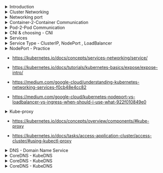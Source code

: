 <details>
<summary>Introduction</summary>
<br>

  <img width="424" alt="image" src="https://user-images.githubusercontent.com/75510135/166130753-a02b76ee-8277-46f6-9338-e0490db9b1b7.png">

  <img width="1001" alt="image" src="https://user-images.githubusercontent.com/75510135/166130884-4e42e962-8f23-4031-a410-96903277e569.png">

  <img width="1014" alt="image" src="https://user-images.githubusercontent.com/75510135/166130880-f11eaa71-3579-492e-bedc-69c61b304be6.png">

  <img width="962" alt="image" src="https://user-images.githubusercontent.com/75510135/166130872-11fcef25-7227-4ed6-a5e4-fc5d1209ea10.png">

  <img width="951" alt="image" src="https://user-images.githubusercontent.com/75510135/166130862-8aeb1bf5-0d70-41d8-bc5a-2ff33e951412.png">

  <img width="927" alt="image" src="https://user-images.githubusercontent.com/75510135/166130856-8a06cc32-3445-4a7a-b048-a12ec3010a2f.png">

</details>

<details>
<summary>Cluster Networking</summary>
<br>

  <img width="881" alt="image" src="https://user-images.githubusercontent.com/75510135/166131042-391bd222-3ce3-4993-858f-ac5bf8d33313.png">

  <img width="931" alt="image" src="https://user-images.githubusercontent.com/75510135/166131055-d565b9ae-e465-4694-b2e4-e9d542b23d0e.png">

  <img width="962" alt="image" src="https://user-images.githubusercontent.com/75510135/166131062-11158a51-1a9d-4ab8-89f1-e4d929c51ec0.png">

  <img width="958" alt="image" src="https://user-images.githubusercontent.com/75510135/166131197-ab4743e1-e15b-4e13-b6a5-97c776338249.png">

  <img width="923" alt="image" src="https://user-images.githubusercontent.com/75510135/166131210-c43eaaf2-a124-45f7-997e-31e487ffcdbc.png">

  
</details>

<details>
<summary>Networking port</summary>
<br>

  <img width="868" alt="image" src="https://user-images.githubusercontent.com/75510135/166131274-0c3ed5a5-9cf4-4b51-a4c4-9f5c2ade01e7.png">

  <img width="850" alt="image" src="https://user-images.githubusercontent.com/75510135/166131267-3ddef335-0a93-4462-b78d-4ad9c2f22eeb.png">

  <img width="982" alt="image" src="https://user-images.githubusercontent.com/75510135/166131261-93f4d188-478a-4a42-af7c-4054b48766b7.png">

</details>

<details>
<summary>Container-2-Container Communication</summary>
<br>

  <img width="724" alt="image" src="https://user-images.githubusercontent.com/75510135/166131427-9c7e6489-f565-4f54-8bc0-fc9e2c2dd14f.png">

  <img width="824" alt="image" src="https://user-images.githubusercontent.com/75510135/166131438-b70afd8a-9b79-4e7a-9972-d76f47bea447.png">

  <img width="873" alt="image" src="https://user-images.githubusercontent.com/75510135/166131443-e7dce9ef-c5f9-4a57-a082-144eeb24861e.png">

  <img width="1018" alt="image" src="https://user-images.githubusercontent.com/75510135/166131450-52cdfbe8-7c5e-47b9-b46d-593d7d2ed2a7.png">

  
</details>

<details>
<summary>Pod-2-Pod Communication</summary>
<br>
  
  
  <img width="832" alt="image" src="https://user-images.githubusercontent.com/75510135/166131578-563ff2fc-26a3-4cbd-8e69-409da081da0c.png">

  <img width="821" alt="image" src="https://user-images.githubusercontent.com/75510135/166131570-2c33e6c9-858d-477b-957a-939593443da7.png">

  
  <img width="816" alt="image" src="https://user-images.githubusercontent.com/75510135/166131561-db8cc185-551d-4432-8bfb-e850dab8ada7.png">

  <img width="1001" alt="image" src="https://user-images.githubusercontent.com/75510135/166131556-2e86fa9f-876a-4826-bf43-6fb67fe5eab7.png">


  <img width="1003" alt="image" src="https://user-images.githubusercontent.com/75510135/166131554-076afad0-2ac6-4434-95bb-0d4cf0ba3b26.png">

</details>


<details>
<summary>CNI & choosing - CNI</summary>
<br>

  <img width="962" alt="image" src="https://user-images.githubusercontent.com/75510135/166131733-f61d2e77-6dcd-4288-9d22-caabd1428380.png">

  <img width="884" alt="image" src="https://user-images.githubusercontent.com/75510135/166131699-3ce15443-09b1-4a08-8132-025b5d63b837.png">

  <img width="1015" alt="image" src="https://user-images.githubusercontent.com/75510135/166131689-66015afe-d7eb-4e85-b540-ce095da3cfb0.png">

  <img width="945" alt="image" src="https://user-images.githubusercontent.com/75510135/166131676-1c40c158-32f7-47d2-b8de-ee0eda689bdf.png">

  <img width="928" alt="image" src="https://user-images.githubusercontent.com/75510135/166131808-2a90ca82-94f2-4984-bf3b-8d781f3a4c5b.png">

</details>

 
<details>
<summary>Services</summary>
<br>
  
  <img width="949" alt="image" src="https://user-images.githubusercontent.com/75510135/166131933-a557cb0f-dc13-4b8d-b11b-79598e10ec40.png">

  <img width="951" alt="image" src="https://user-images.githubusercontent.com/75510135/166131921-fed61884-71e9-422b-94b0-9ef940789a5f.png">

  <img width="921" alt="image" src="https://user-images.githubusercontent.com/75510135/166131914-67ee6cc1-b536-4327-8792-e4ea4090ff26.png">

  <img width="1009" alt="image" src="https://user-images.githubusercontent.com/75510135/166131900-86e41bbe-0198-4d79-8201-85c6a0227418.png">

</details>

<details>
<summary>Service Type - ClusterIP, NodePort , LoadBalancer</summary>
<br>

  <img width="926" alt="image" src="https://user-images.githubusercontent.com/75510135/166132002-f8ccccf8-4326-4c0b-8f90-a001e88dcfd9.png">
  
</details>

<details>
<summary>NodePort - Practice</summary>
<br>

  ```
  * Reference:                                                                                      *
* ----------                                                                                      *
* https://kubernetes.io/docs/concepts/services-networking/service/                                *
* https://kubernetes.io/docs/tutorials/kubernetes-basics/expose/expose-intro/                     *
* https://medium.com/google-cloud/understanding-kubernetes-networking-services-f0cb48e4cc82       *
* https://medium.com/google-cloud/kubernetes-nodeport-vs-loadbalancer-vs-ingress-when-should-i-use-what-922f010849e0
*                                                                                                 *
* NodePort Service:                                                                               *
* ------------------                                                                              *
* https://kubernetes.io/docs/concepts/services-networking/service/#nodeport                       *
* https://kubernetes.io/docs/tasks/access-application-cluster/service-access-application-cluster/ *
* https://cloud.ibm.com/docs/containers?topic=containers-nodeport                                 *
* https://cloud.google.com/kubernetes-engine/docs/how-to/exposing-apps                            *

1. Creating Sample Deployment and Service "Declaratively (Using YAML file)":
~~~~~~~~~~~~~~~~~~~~~~~~~~~~~~~~~~~~~~~~~~~~~~~~~~~~~~~~~~~~~~~~~~~~~~~~~~~~

a) Deployment YAML file:
------------------------
# nginx-deploy.yaml
apiVersion: apps/v1
kind: Deployment
metadata:
  name: nginx-deployment
  labels:
    app: nginx-app
spec:
  replicas: 1
  selector:
    matchLabels:
      app: nginx-app
  template:
    metadata:
      labels:
        app: nginx-app
    spec:
      containers:
      - name: nginx-container
        image: nginx:1.18
        ports:
        - containerPort: 80


b) NodePort Service YAML file:
------------------------------
# Service
# nginx-svc-np.yaml
apiVersion: v1
kind: Service	
metadata:
  name: my-service
  labels:
    app: nginx-app
spec:
  selector:
    app: nginx-app
  type: NodePort
  ports:
  - nodePort: 31111
    port: 80
    targetPort: 80


c) Deploying Applications:
--------------------------
kubectl apply -f nginx-deploy.yaml
kubectl apply -f nginx-svc-np.yaml


***************************************************************************************************


2. Creating Deployment and NodePort Service Application "Imperatively (From Command promp)":
~~~~~~~~~~~~~~~~~~~~~~~~~~~~~~~~~~~~~~~~~~~~~~~~~~~~~~~~~~~~~~~~~~~~~~~~~~~~~~~~~~~~~~~~~~~~

Deployment:
-----------
kubectl create deployment [DEPLOYMENT-NAME] --image=[CONTAINER-IMAGE]--replicas=[REPLICA-COUNT]


Service:
--------
kubectl expose deployment [DEPLOYMENT-NAME] --type=NodePort --name=[SERVICE-NAME] --port=[PORT-NUMBER]



***************************************************************************************************


3. End-to-End Testing:
~~~~~~~~~~~~~~~~~~~~~~
NOTE-1: Before you test, please sure ensure you have created two network rules and assigned to nodes accordingly.
Firewall Rules: 
For Master Node: TCP Ingress with Ports - 2379, 6443, 10250, 10251, 10252
For Woker Nodes: TCP Ingress with Ports - 10250, 30000-32767


a. Create Sample Deployment
---------------------------
kubectl create deployment test --image=nginx --replicas=3

b. Next, expose the previous Deployment:
-----------------------------------------
kubectl expose deployment test --type=NodePort --name=test-svc --port=80

c. Now, get the NodePort service number on which this service is exposed on:
-----------------------------------------------------------------------------
kubectl get svc

d. Next, get the external IP address of the worker node on which this Pod is running
-------------------------------------------------------------------------------------
kubectl get pods -o wide

e. Then, you can open the any browser or execute curl command as mentioned below.
The syntax is the external IP of the worker node followed by nodePort number
-----------------------------------------------------------------------------

root@master:~# curl http://35.224.90.242:31506/
<!DOCTYPE html>
<html>
<head>
<title>Welcome to nginx!</title>
<style>
    body {
        width: 35em;
        margin: 0 auto;
        font-family: Tahoma, Verdana, Arial, sans-serif;
    }
</style>



***************************************************************************************************

4. Cleanup
~~~~~~~~~~~~~~~~~~~~~~~~~~~~~~~~~~~~~~~~~~~~~~~~~~
kubectl delete deploy [NAME]
kubectl delete svc [NAME]
  ```
</details>

- https://kubernetes.io/docs/concepts/services-networking/service/

- https://kubernetes.io/docs/tutorials/kubernetes-basics/expose/expose-intro/

- https://medium.com/google-cloud/understanding-kubernetes-networking-services-f0cb48e4cc82

- https://medium.com/google-cloud/kubernetes-nodeport-vs-loadbalancer-vs-ingress-when-should-i-use-what-922f010849e0
  
<details>
<summary>Kube-proxy</summary>
<br>
  
  <img width="1009" alt="image" src="https://user-images.githubusercontent.com/75510135/166132512-75d35cba-b4ed-4c75-9168-c6155dfc157f.png">
  
  <img width="617" alt="image" src="https://user-images.githubusercontent.com/75510135/166132503-3c2c0fb4-7830-43d0-8647-36a92a8448a3.png">

  <img width="961" alt="image" src="https://user-images.githubusercontent.com/75510135/166132493-aeffbccb-29cf-44d2-a14e-1da08d4245f2.png">

  <img width="960" alt="image" src="https://user-images.githubusercontent.com/75510135/166132482-ef4e2f46-aa2a-4171-ac6d-ec23f4ba459c.png">

  <img width="1010" alt="image" src="https://user-images.githubusercontent.com/75510135/166132467-f2e70467-aaa5-4127-83da-4121557b3331.png">

</details>

- https://kubernetes.io/docs/concepts/overview/components/#kube-proxy

- https://kubernetes.io/docs/tasks/access-application-cluster/access-cluster/#using-kubectl-proxy
  
<details>
<summary>DNS - Domain Name Service</summary>
<br>

  <img width="980" alt="image" src="https://user-images.githubusercontent.com/75510135/166132623-d44ca793-e66b-4f01-8585-28644016e0ec.png">

  <img width="983" alt="image" src="https://user-images.githubusercontent.com/75510135/166132612-e7ce6249-4216-4d21-9c07-4886b7c558fa.png">

  <img width="1028" alt="image" src="https://user-images.githubusercontent.com/75510135/166132607-33b8fb7a-d450-4c03-ae0c-bae78233d9ab.png">

  <img width="1010" alt="image" src="https://user-images.githubusercontent.com/75510135/166132601-b25403af-0904-47bc-a18e-07d7caa9d80a.png">

</details>

<details>
<summary>CoreDNS - KubeDNS</summary>
<br>

  <img width="1023" alt="image" src="https://user-images.githubusercontent.com/75510135/166132778-bac7582e-bc5b-4937-80e2-d958ba257902.png">

  ```
  https://kubernetes.io/docs/concepts/services-networking/dns-pod-service/

  https://www.digitalocean.com/community/tutorials/an-introduction-to-the-kubernetes-dns-service

  https://sysdig.com/blog/understanding-how-kubernetes-services-dns-work/

   https://kubernetes.io/docs/tasks/administer-cluster/dns-custom-nameservers/#coredns
  ```
</details>
  

<details>
<summary>CoreDNS - KubeDNS</summary>
<br>

  
</details>
  

<details>
<summary>CoreDNS - KubeDNS</summary>
<br>

  
</details>
